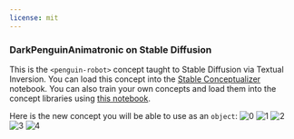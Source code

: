```yaml
---
license: mit
---
```

### DarkPenguinAnimatronic on Stable Diffusion
This is the `<penguin-robot>` concept taught to Stable Diffusion via Textual Inversion. You can load this concept into the [Stable Conceptualizer](https://colab.research.google.com/github/huggingface/notebooks/blob/main/diffusers/stable_conceptualizer_inference.ipynb) notebook. You can also train your own concepts and load them into the concept libraries using [this notebook](https://colab.research.google.com/github/huggingface/notebooks/blob/main/diffusers/sd_textual_inversion_training.ipynb).

Here is the new concept you will be able to use as an `object`:
![<penguin-robot> 0](https://huggingface.co/sd-concepts-library/darkpenguinanimatronic/resolve/main/concept_images/3.jpeg)
![<penguin-robot> 1](https://huggingface.co/sd-concepts-library/darkpenguinanimatronic/resolve/main/concept_images/0.jpeg)
![<penguin-robot> 2](https://huggingface.co/sd-concepts-library/darkpenguinanimatronic/resolve/main/concept_images/2.jpeg)
![<penguin-robot> 3](https://huggingface.co/sd-concepts-library/darkpenguinanimatronic/resolve/main/concept_images/1.jpeg)
![<penguin-robot> 4](https://huggingface.co/sd-concepts-library/darkpenguinanimatronic/resolve/main/concept_images/4.jpeg)

